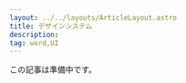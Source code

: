 ```yaml
---
layout: ../../layouts/ArticleLayout.astro
title: デザインシステム
description:
tag: word,UI
---
```


この記事は準備中です。
